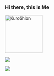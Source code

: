 
### Hi there, this is Me
<p align="left"><img width="125" src="https://komarev.com/ghpvc/?username=KuroShion&style=flat-square" alt="KuroShion"></p>

<p align="left"><a href=https://github.com/EvoTeamMalaysia"><img src="https://github-readme-stats.vercel.app/api?username=EvoTeamMalaysia&show_icons=true&theme=neon"></a></p>
<p align="left"><a href="https://github.com/EvoTeamMalaysia"><img src="https://github-readme-stats.vercel.app/api/top-langs/?username=EvoTeamMalaysia&theme=neon&layout=compact"></a></p>
